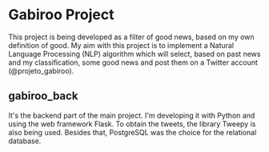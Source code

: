 
# Gabiroo Project

This project is being developed as a filter of good news, based on my own definition of good. My aim with this project is to implement a Natural Language Processing (NLP) algorithm which will select, based on past news and my classification, some good news and post them on a Twitter account (@projeto_gabiroo).

## gabiroo_back

It's the backend part of the main project. I'm developing it with Python and using the web framework Flask. To obtain the tweets, the library Tweepy is also being used. Besides that, PostgreSQL was the choice for the relational database. 
